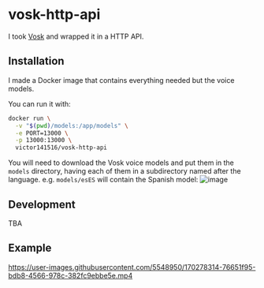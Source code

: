 # vosk-http-api

I took [Vosk](https://github.com/alphacep/vosk-api) and wrapped it in a HTTP API.

## Installation

I made  a Docker image that contains everything needed but the voice models.

You can run it with:

```bash
docker run \
  -v "$(pwd)/models:/app/models" \
  -e PORT=13000 \
  -p 13000:13000 \
  victor141516/vosk-http-api
```

You will need to download the Vosk voice models and put them in the `models` directory, having each of them in a subdirectory named after the language. e.g. `models/esES` will contain the Spanish model:
![image](https://user-images.githubusercontent.com/5548950/170455858-caafe5c1-941e-4ce0-9032-fb2dbcc1fb3d.png)

## Development

TBA

## Example

https://user-images.githubusercontent.com/5548950/170278314-76651f95-bdb8-4566-978c-382fc9ebbe5e.mp4
